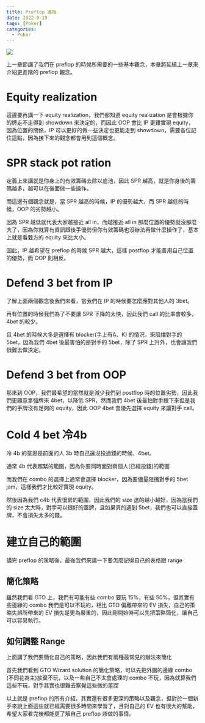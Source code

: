 ```yaml
---
title: Preflop 進階
date: 2022-9-19
tags: [Poker]
categories:
  - Poker
---
```


![](https://www.history.com/.image/t_share/MTU3ODc4NjAyOTg2MzAwNzQ1/ask-history-where-did-poker-originate-2.jpg)

<!-- more -->

上一章節講了我們在 preflop 的時候所需要的一些基本觀念，本章將延續上一章來介紹更進階的 preflop 觀念。

# Equity realization

這邊要再講一下 equity realization，我們都知道 equity realization 是會根據你的牌走不走得到 showdown 來決定的，而因此 OOP 會比 IP 更難實現 equity，因為位置的關係，IP 可以更好的做一些決定也更能走到 showdown，需要各位記住這點，因為接下來的觀念都會用到這個概念。

# SPR stack pot ration

定義上來講就是你身上的有效籌碼去除以底池，因此 SPR 越高，就是你身後的籌碼越多，越可以在後面做一些操作。

而這邊有個觀念就是，當 SPR 越高的時候，IP 的優勢越大，而 SPR 越低的時候，OOP 的劣勢越小。

因為 SPR 越低就代表大家越接近 all in，而越接近 all in 那麼位置的優勢就沒那麼大了，因為你就算有資訊跟後手優勢但你有效籌碼也沒辦法再做什麼操作了，基本上就是看雙方的 equity 來比大小。

因此，IP 越希望在 preflop 的時候 SPR 越大，這樣 postflop 才能善用自己位置的優勢，而 OOP 則相反。

# Defend 3 bet from IP

了解上面兩個觀念後我們來看，當我們在 IP 的時候要怎麼應對其他人的 3bet。

再有位置的時候我們為了不要讓 SPR 下降的太快，因此我們 call 的比率會較多，4bet 的較少。

且 4bet 的時候大多是選擇有 blocker(手上有A、K) 的情況，來阻擋對手的 5bet，因為我們 4bet 後最害怕的是對手的 5bet，除了 SPR 上升外，也會讓我們很難去做決定。

# Defend 3 bet from OOP

那來到 OOP，我們最希望的當然就是減少我們到 postflop 時的位置劣勢，因此我們更願意拿強牌來 4bet，以降低 SPR，然而我們 4bet 後最怕對手跟下來但是我們的手牌沒有足夠的 equity，因此 OOP 4bet 會優先選擇 equity 來讓對手 call。

# Cold 4 bet 冷4b

冷 4b 的意思是前面的人 3b 時自己還沒投過錢的時候，4bet。

通常 4b 代表超緊的範圍，因為你要同時面對兩個人(已經投錢)的範圍

而我們在 combo 的選擇上通常會選擇 blocker，因為要儘量阻擋對手的 5bet jam，這樣我們才比較好實現 equity。

然後因為我們 c4b 代表很緊的範圍，因此我們的 size 選的越小越好，因為當我們的 size 太大時，對手可以很好的蓋牌，且如果真的遇到 5bet，我們也可以直接蓋牌，不會損失太多的錢。

# 建立自己的範圍

講完 preflop 的策略後，最後我們來講一下要怎麼記得自己的表格跟 range

## 簡化策略

雖然我們看 GTO 上，我們有可能有些 combo 要玩 15%，有些 50%，但其實有些邊緣的 combo 我們是可以不玩的，相比 GTO 偏離帶來的 EV 損失，自己的策略失誤所帶來的 EV 損失是更為嚴重的，因此剛開始時可以先把策略簡化，讓自己可以容易執行。

## 如何調整 Range

上面講了我們要簡化自己的策略，因此我們有兩種最常見的辦法來簡化

首先我們看到 GTO Wizard solution 的簡化策略，可以先把外圍的邊緣 combo (不同花為主)放棄不玩，以及一些自己不太會處理的 combo 不玩，因為就算我們這些不玩，對手其實也很難去察覺這些微的差距

以上就是 preflop 的所有介紹，其實還有很多更深的策略以及觀念，但對於一個新手來說上面這些就已經需要很多時間來學習了，且對自己的 EV 也有很大的幫助，希望大家看完後都能更了解自己 preflop 該做的事情。
